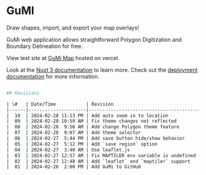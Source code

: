 # GuMI

Draw shapes, import, and export your map overlays!

GuMi web application allows straightforward Polygon Digitization and Boundary Delineation for free.

View test site at [GuMi Map](https://gumi-map.vercel.app) hosted on vercel.

Look at the [Nuxt 3 documentation](https://nuxt.com/docs/getting-started/introduction) to learn more.
Check out the [deployment documentation](https://nuxt.com/docs/getting-started/deployment) for more information.

```bash

## Revisions

| \#   | Date/Time           | Revision                                     |
|------|---------------------|----------------------------------------------|
|  10  | 2024-02-28 11:13 PM | Add auto zoom in to location                 |
|  09  | 2024-02-28 10:59 AM | Fix theme changes not reflected              |
|  08  | 2024-02-28  9:56 AM | Add change Polygon theme feature             |
|  07  | 2024-02-28  9:07 AM | Add theme selector                           |
|  06  | 2024-02-27  5:44 PM | Add save button hide/show behavior           |
|  05  | 2024-02-27  5:12 PM | Add `save region` option                     |
|  04  | 2024-02-27  3:40 AM | Use leaflet.js                               |
|  03  | 2024-02-27 12:57 AM | Fix MAPTILER env variable is undefined       |
|  02  | 2024-02-27 12:48 AM | Add `leaflet` and `maptiler` support         |
|  01  | 2024-02-26  2:00 PM | Add GuMi to GitHub                           |
```
